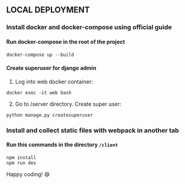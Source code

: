 ## LOCAL DEPLOYMENT

### Install docker and docker-compose using official guide

#### Run docker-compose in the root of the project

```
docker-compose up --build
```
#### Create superuser for django admin
1. Log into web docker container:
``` 
docker exec -it web bash
```
2. Go to /server directory. Create super user:
```
python manage.py createsuperuser
```

### Install and collect static files with webpack in another tab
#### Run this commands in the directory `/client` 
```
npm install
npm run dev
```
Happy coding! :smile:
